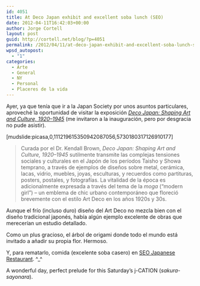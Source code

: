```yaml
---
id: 4051
title: At Deco Japan exhibit and excellent soba lunch (SEO)
date: 2012-04-11T16:42:03+00:00
author: Jorge Cortell
layout: post
guid: http://cortell.net/blog/?p=4051
permalink: /2012/04/11/at-deco-japan-exhibit-and-excellent-soba-lunch-seo/
wpsd_autopost:
  - "1"
categories:
  - Arte
  - General
  - NY
  - Personal
  - Placeres de la vida
---
```

Ayer, ya que tenía que ir a la Japan Society por unos asuntos particulares, aproveché la oportunidad de visitar la exposición _<a title="http://www.japansociety.org/event/deco-japan-shaping-art-and-culture-19201945" href="http://www.japansociety.org/event/deco-japan-shaping-art-and-culture-19201945" target="_blank">Deco Japan: Shaping Art and Culture, 1920–1945</a>_ (me invitaron a la inauguración, pero por desgracia no pude asistir).

[mudslide:picasa,0,111219615350942087056,5730180317126910177]

> Curada por el Dr. Kendall Brown, _Deco Japan: Shaping Art and Culture, 1920–1945_ sutilmente transmite las complejas tensiones sociales y culturales en el Japón de los períodos Taisho y Showa temprano, a través de ejemplos de diseños sobre metal, cerámica, lacas, vidrio, muebles, joyas, esculturas, y recuerdos como partituras, posters, postales, y fotografías. La vitalidad de la época es adicionalmente expresada a través del tema de la _moga_ (&#8220;modern girl&#8221;) – un emblema de chic urbano contemporáneo que floreció brevemente con el estilo Art Deco en los años 1920s y 30s.

Aunque el frío (incluso duro) diseño del Art Deco no mezcla bien con el diseño tradicional japonés, había algún ejemplo excelente de obras que merecerían un estudio detallado.

Como un plus gracioso, el árbol de origami donde todo el mundo está invitado a añadir su propia flor. Hermoso.

Y, para rematarlo, comida (excelente soba casero) en <a title="http://www.yelp.com/biz/seo-japanese-restaurant-new-york" href="http://www.yelp.com/biz/seo-japanese-restaurant-new-york" target="_blank">SEO Japanese Restaurant</a>. ^_^

A wonderful day, perfect prelude for this Saturday&#8217;s j-CATION (_sakura-sayonara_).